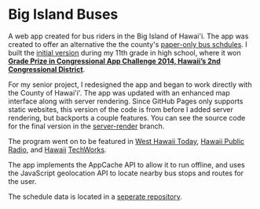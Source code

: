 # Big Island Buses

A web app created for bus riders in the Big Island of Hawai'i. 
The app was created to offer an alternative the the county's [paper-only bus schdules](http://www.heleonbus.org/schedules-and-maps).
I built the [initial version](https://github.com/NotWoods/big-island-buses/tree/app-challenge) during my 11th grade in high school,
where it won [**Grade Prize in Congressional App Challenge 2014, Hawaii’s 2nd Congressional District**](http://gabbard.house.gov/index.php/press-releases/339-rep-tulsi-gabbard-presents-congressional-awards-to-young-leaders-from-hawai-i-s-second-district).

For my senior project, I redesigned the app and began to work directly with the County of Hawai'i'. 
The app was updated with an enhanced map interface along with server rendering. Since GitHub Pages only supports static websites, 
this version of the code is from before I added server rendering, but backports a couple features. You can see the source code for the 
final version in the [server-render](https://github.com/NotWoods/big-island-buses/tree/server-render) branch.

The program went on to be featured in [West Hawaii Today](http://westhawaiitoday.com/news/local-news/hele-schedule-be-available-app), 
[Hawaii Public Radio](http://www.bytemarkscafe.org/2015/04/29/episode-348-sounding-rockets-apr-29-2015/), 
and [Hawaii](https://www.youtube.com/watch?v=MHPlJsosHDc) [TechWorks](https://www.youtube.com/watch?v=yl_3d7PSKMY).

The app implements the AppCache API to allow it to run offline, 
and uses the JavaScript geolocation API to locate nearby bus stops and routes for the user.

The schedule data is located in a [seperate repository](https://github.com/NotWoods/hawaii-gtfs).
